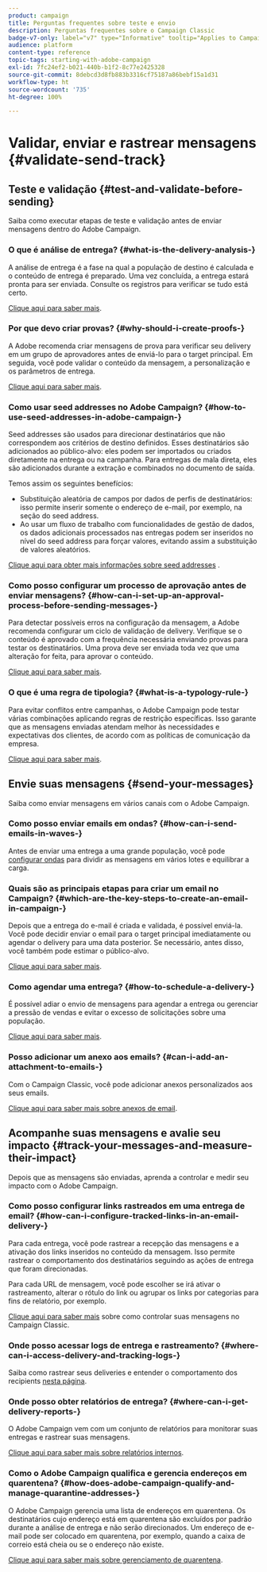 ```yaml
---
product: campaign
title: Perguntas frequentes sobre teste e envio
description: Perguntas frequentes sobre o Campaign Classic
badge-v7-only: label="v7" type="Informative" tooltip="Applies to Campaign Classic v7 only"
audience: platform
content-type: reference
topic-tags: starting-with-adobe-campaign
exl-id: 7fc24ef2-b021-440b-b1f2-8c77e2425328
source-git-commit: 8debcd3d8fb883b3316cf75187a86bebf15a1d31
workflow-type: ht
source-wordcount: '735'
ht-degree: 100%

---
```


# Validar, enviar e rastrear mensagens {#validate-send-track}



## Teste e validação {#test-and-validate-before-sending}

Saiba como executar etapas de teste e validação antes de enviar mensagens dentro do Adobe Campaign.

### O que é análise de entrega? {#what-is-the-delivery-analysis-}

A análise de entrega é a fase na qual a população de destino é calculada e o conteúdo de entrega é preparado. Uma vez concluída, a entrega estará pronta para ser enviada. Consulte os registros para verificar se tudo está certo.

[Clique aqui para saber mais](../../delivery/using/steps-validating-the-delivery.md).

### Por que devo criar provas? {#why-should-i-create-proofs-}

A Adobe recomenda criar mensagens de prova para verificar seu delivery em um grupo de aprovadores antes de enviá-lo para o target principal. Em seguida, você pode validar o conteúdo da mensagem, a personalização e os parâmetros de entrega.

[Clique aqui para saber mais](../../delivery/using/steps-validating-the-delivery.md#sending-a-proof).

### Como usar seed addresses no Adobe Campaign? {#how-to-use-seed-addresses-in-adobe-campaign-}

Seed addresses são usados para direcionar destinatários que não correspondem aos critérios de destino definidos. Esses destinatários são adicionados ao público-alvo: eles podem ser importados ou criados diretamente na entrega ou na campanha. Para entregas de mala direta, eles são adicionados durante a extração e combinados no documento de saída.

Temos assim os seguintes benefícios:

* Substituição aleatória de campos por dados de perfis de destinatários: isso permite inserir somente o endereço de e-mail, por exemplo, na seção do seed address.
* Ao usar um fluxo de trabalho com funcionalidades de gestão de dados, os dados adicionais processados nas entregas podem ser inseridos no nível do seed address para forçar valores, evitando assim a substituição de valores aleatórios.

[Clique aqui para obter mais informações sobre seed addresses](../../delivery/using/about-seed-addresses.md) .

### Como posso configurar um processo de aprovação antes de enviar mensagens? {#how-can-i-set-up-an-approval-process-before-sending-messages-}

Para detectar possíveis erros na configuração da mensagem, a Adobe recomenda configurar um ciclo de validação de delivery. Verifique se o conteúdo é aprovado com a frequência necessária enviando provas para testar os destinatários. Uma prova deve ser enviada toda vez que uma alteração for feita, para aprovar o conteúdo.

[Clique aqui para saber mais](../../delivery/using/steps-validating-the-delivery.md#sending-a-proof).

### O que é uma regra de tipologia? {#what-is-a-typology-rule-}

Para evitar conflitos entre campanhas, o Adobe Campaign pode testar várias combinações aplicando regras de restrição específicas. Isso garante que as mensagens enviadas atendam melhor às necessidades e expectativas dos clientes, de acordo com as políticas de comunicação da empresa.

[Clique aqui para saber mais](../../campaign-opt/using/about-campaign-typologies.md).

## Envie suas mensagens {#send-your-messages}

Saiba como enviar mensagens em vários canais com o Adobe Campaign.

### Como posso enviar emails em ondas? {#how-can-i-send-emails-in-waves-}

Antes de enviar uma entrega a uma grande população, você pode [configurar ondas](../../delivery/using/steps-sending-the-delivery.md#sending-using-multiple-waves) para dividir as mensagens em vários lotes e equilibrar a carga.

### Quais são as principais etapas para criar um email no Campaign? {#which-are-the-key-steps-to-create-an-email-in-campaign-}

Depois que a entrega do e-mail é criada e validada, é possível enviá-la. Você pode decidir enviar o email para o target principal imediatamente ou agendar o delivery para uma data posterior. Se necessário, antes disso, você também pode estimar o público-alvo.

[Clique aqui para saber mais](../../delivery/using/steps-validating-the-delivery.md#sending-a-proof).

### Como agendar uma entrega? {#how-to-schedule-a-delivery-}

É possível adiar o envio de mensagens para agendar a entrega ou gerenciar a pressão de vendas e evitar o excesso de solicitações sobre uma população.

[Clique aqui para saber mais](../../delivery/using/steps-sending-the-delivery.md#scheduling-the-delivery-sending).

### Posso adicionar um anexo aos emails? {#can-i-add-an-attachment-to-emails-}

Com o Campaign Classic, você pode adicionar anexos personalizados aos seus emails.

[Clique aqui para saber mais sobre anexos de email](../../delivery/using/attaching-files.md).

## Acompanhe suas mensagens e avalie seu impacto {#track-your-messages-and-measure-their-impact}

Depois que as mensagens são enviadas, aprenda a controlar e medir seu impacto com o Adobe Campaign.

### Como posso configurar links rastreados em uma entrega de email? {#how-can-i-configure-tracked-links-in-an-email-delivery-}

Para cada entrega, você pode rastrear a recepção das mensagens e a ativação dos links inseridos no conteúdo da mensagem. Isso permite rastrear o comportamento dos destinatários seguindo as ações de entrega que foram direcionadas.

Para cada URL de mensagem, você pode escolher se irá ativar o rastreamento, alterar o rótulo do link ou agrupar os links por categorias para fins de relatório, por exemplo.

[Clique aqui para saber mais](../../delivery/using/about-message-tracking.md) sobre como controlar suas mensagens no Campaign Classic.

### Onde posso acessar logs de entrega e rastreamento? {#where-can-i-access-delivery-and-tracking-logs-}

Saiba como rastrear seus deliveries e entender o comportamento dos recipients [nesta página](../../delivery/using/delivery-dashboard.md).

### Onde posso obter relatórios de entrega? {#where-can-i-get-delivery-reports-}

O Adobe Campaign vem com um conjunto de relatórios para monitorar suas entregas e rastrear suas mensagens.

[Clique aqui para saber mais sobre relatórios internos](../../reporting/using/delivery-reports.md).

### Como o Adobe Campaign qualifica e gerencia endereços em quarentena? {#how-does-adobe-campaign-qualify-and-manage-quarantine-addresses-}

O Adobe Campaign gerencia uma lista de endereços em quarentena. Os destinatários cujo endereço está em quarentena são excluídos por padrão durante a análise de entrega e não serão direcionados. Um endereço de e-mail pode ser colocado em quarentena, por exemplo, quando a caixa de correio está cheia ou se o endereço não existe.

[Clique aqui para saber mais sobre gerenciamento de quarentena](../../delivery/using/understanding-quarantine-management.md).
